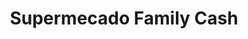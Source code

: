 ---
title: "Supermecado Family Cash"
url: /tomelloso/supermecado-family-cash/
shop: supermercado
---